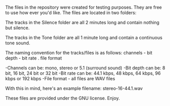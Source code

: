 The files in the repository were created for testing purposes. They are free to use how ever you'd like. The files are located in two folders:

The tracks in the Silence folder are all 2 minutes long and contain nothing but silence.

The tracks in the Tone folder are all 1 minute long and contain a continuous tone sound.

The naming convention for the tracks/files is as follows:
channels - bit depth - bit rate . file format

-Channels can be: mono, stereo or 5.1 (surround sound)
-Bit depth can be: 8 bit, 16 bit, 24 bit or 32 bit
-Bit rate can be: 44.1 kbps, 48 kbps, 64 kbps, 96 kbps or 192 kbps
-File format - all files are WAV files

With this in mind, here's an example filename:
stereo-16-44.1.wav


These files are provided under the GNU license. Enjoy.
